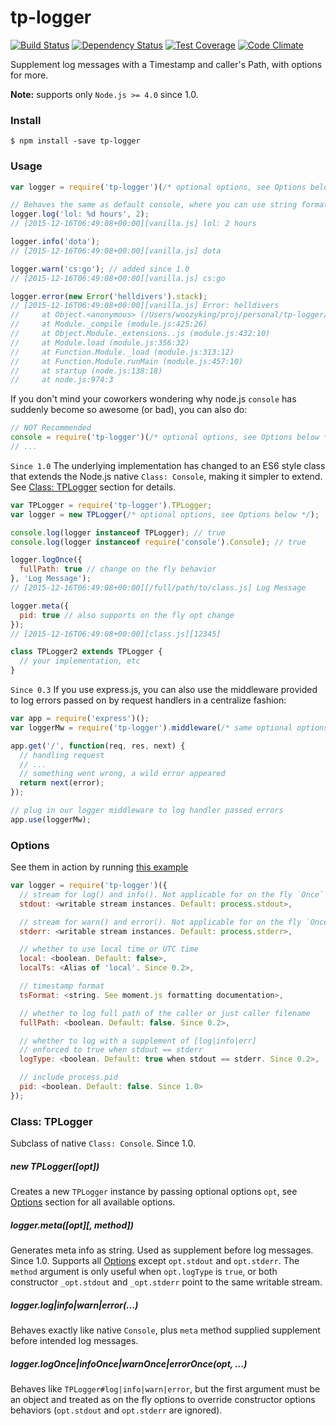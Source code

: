 # tp-logger

[![Build Status](https://travis-ci.org/woozyking/tp-logger.svg?branch=master)](https://travis-ci.org/woozyking/tp-logger)
[![Dependency Status](https://gemnasium.com/woozyking/tp-logger.svg)](https://gemnasium.com/woozyking/tp-logger)
[![Test Coverage](https://codeclimate.com/github/woozyking/tp-logger/badges/coverage.svg)](https://codeclimate.com/github/woozyking/tp-logger/coverage)
[![Code Climate](https://codeclimate.com/github/woozyking/tp-logger/badges/gpa.svg)](https://codeclimate.com/github/woozyking/tp-logger)

Supplement log messages with a Timestamp and caller's Path, with options for more.

__Note:__ supports only `Node.js >= 4.0` since 1.0.

### Install

`$ npm install -save tp-logger`

### Usage

```javascript
var logger = require('tp-logger')(/* optional options, see Options below */);

// Behaves the same as default console, where you can use string formatting
logger.log('lol: %d hours', 2);
// [2015-12-16T06:49:08+00:00][vanilla.js] lol: 2 hours

logger.info('dota');
// [2015-12-16T06:49:08+00:00][vanilla.js] dota

logger.warn('cs:go'); // added since 1.0
// [2015-12-16T06:49:08+00:00][vanilla.js] cs:go

logger.error(new Error('helldivers').stack);
// [2015-12-16T06:49:08+00:00][vanilla.js] Error: helldivers
//     at Object.<anonymous> (/Users/woozyking/proj/personal/tp-logger/examples/vanilla.js:9:14)
//     at Module._compile (module.js:425:26)
//     at Object.Module._extensions..js (module.js:432:10)
//     at Module.load (module.js:356:32)
//     at Function.Module._load (module.js:313:12)
//     at Function.Module.runMain (module.js:457:10)
//     at startup (node.js:138:18)
//     at node.js:974:3
```

If you don't mind your coworkers wondering why node.js `console` has suddenly become so awesome (or bad), you can also do:

```javascript
// NOT Recommended
console = require('tp-logger')(/* optional options, see Options below */);
// ...
```

`Since 1.0` The underlying implementation has changed to an ES6 style class that extends the Node.js native `Class: Console`, making it simpler to extend. See [Class: TPLogger](#class-tplogger) section for details.

```javascript
var TPLogger = require('tp-logger').TPLogger;
var logger = new TPLogger(/* optional options, see Options below */);

console.log(logger instanceof TPLogger); // true
console.log(logger instanceof require('console').Console); // true

logger.logOnce({
  fullPath: true // change on the fly behavior
}, 'Log Message');
// [2015-12-16T06:49:08+00:00][/full/path/to/class.js] Log Message

logger.meta({
  pid: true // also supports on the fly opt change
});
// [2015-12-16T06:49:08+00:00][class.js][12345]

class TPLogger2 extends TPLogger {
  // your implementation, etc
}
```

`Since 0.3` If you use express.js, you can also use the middleware provided to log errors passed on by request handlers in a centralize fashion:

```javascript
var app = require('express')();
var loggerMw = require('tp-logger').middleware(/* same optional options supported, see Options below */);

app.get('/', function(req, res, next) {
  // handling request
  // ...
  // something went wrong, a wild error appeared
  return next(error);
});

// plug in our logger middleware to log handler passed errors
app.use(loggerMw);
```

### Options

See them in action by running [this example](examples/options.js)

```javascript
var logger = require('tp-logger')({
  // stream for log() and info(). Not applicable for on the fly `Once` methods
  stdout: <writable stream instances. Default: process.stdout>,

  // stream for warn() and error(). Not applicable for on the fly `Once` methods
  stderr: <writable stream instances. Default: process.stderr>,

  // whether to use local time or UTC time
  local: <boolean. Default: false>,
  localTs: <Alias of 'local'. Since 0.2>,

  // timestamp format
  tsFormat: <string. See moment.js formatting documentation>,

  // whether to log full path of the caller or just caller filename
  fullPath: <boolean. Default: false. Since 0.2>,

  // whether to log with a supplement of [log|info|err]
  // enforced to true when stdout == stderr
  logType: <boolean. Default: true when stdout == stderr. Since 0.2>,

  // include process.pid
  pid: <boolean. Default: false. Since 1.0>
});
```

### Class: TPLogger

Subclass of native `Class: Console`. Since 1.0.

##### new TPLogger([opt])

Creates a new `TPLogger` instance by passing optional options `opt`, see [Options](#options) section for all available options.

##### logger.meta([opt][, method])

Generates meta info as string. Used as supplement before log messages. Since 1.0. Supports all [Options](#options) except `opt.stdout` and `opt.stderr`. The `method` argument is only useful when `opt.logType` is `true`, or both constructor `_opt.stdout` and `_opt.stderr` point to the same writable stream.

##### logger.log|info|warn|error(...)

Behaves exactly like native `Console`, plus `meta` method supplied supplement before intended log messages.

##### logger.logOnce|infoOnce|warnOnce|errorOnce(opt, ...)

Behaves like `TPLogger#log|info|warn|error`, but the first argument must be an object and treated as on the fly options to override constructor options behaviors (`opt.stdout` and `opt.stderr` are ignored).
